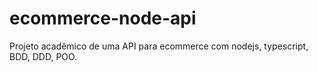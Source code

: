 # ecommerce-node-api
Projeto acadêmico de uma API para ecommerce com nodejs, typescript, BDD, DDD, POO.
